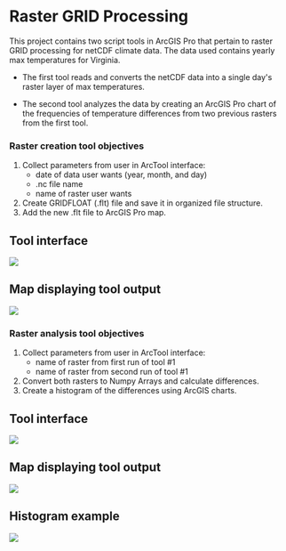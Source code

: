 # Raster GRID Processing
This project contains two script tools in ArcGIS Pro that pertain to raster GRID processing for netCDF climate data.  The data used contains yearly max temperatures for Virginia.     

* The first tool reads and converts the netCDF data into a single day's raster layer of max temperatures. 

* The second tool analyzes the data by creating an ArcGIS Pro chart of the frequencies of temperature differences from two previous rasters from the first tool.

### Raster creation tool objectives
1. Collect parameters from user in ArcTool interface:
    * date of data user wants (year, month, and day)
    * .nc file name
    * name of raster user wants
2. Create GRIDFLOAT (.flt) file and save it in organized file structure.
3. Add the new .flt file to ArcGIS Pro map.

## Tool interface
![](img/tool1img_interface)

## Map displaying tool output
![](img/tool1img_map)

### Raster analysis tool objectives
1. Collect parameters from user in ArcTool interface:
    * name of raster from first run of tool #1
    * name of raster from second run of tool #1
2. Convert both rasters to Numpy Arrays and calculate differences.
3. Create a histogram of the differences using ArcGIS charts.

## Tool interface
![](img/tool2img_interface)

## Map displaying tool output
![](img/tool2img_map)

## Histogram example
![](img/Histogram_example)

